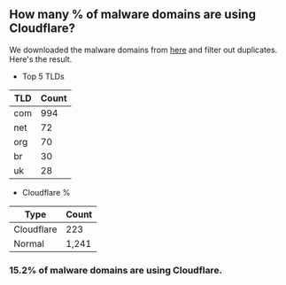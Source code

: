 ## How many % of malware domains are using Cloudflare?


We downloaded the malware domains from [here](https://urlhaus.abuse.ch) and filter out duplicates.
Here's the result.


[//]: # (start replacement)


- Top 5 TLDs

| TLD | Count |
| --- | --- |
| com | 994 |
| net | 72 |
| org | 70 |
| br | 30 |
| uk | 28 |


- Cloudflare %

| Type | Count |
| --- | --- |
| Cloudflare | 223 |
| Normal | 1,241 |


### 15.2% of malware domains are using Cloudflare.